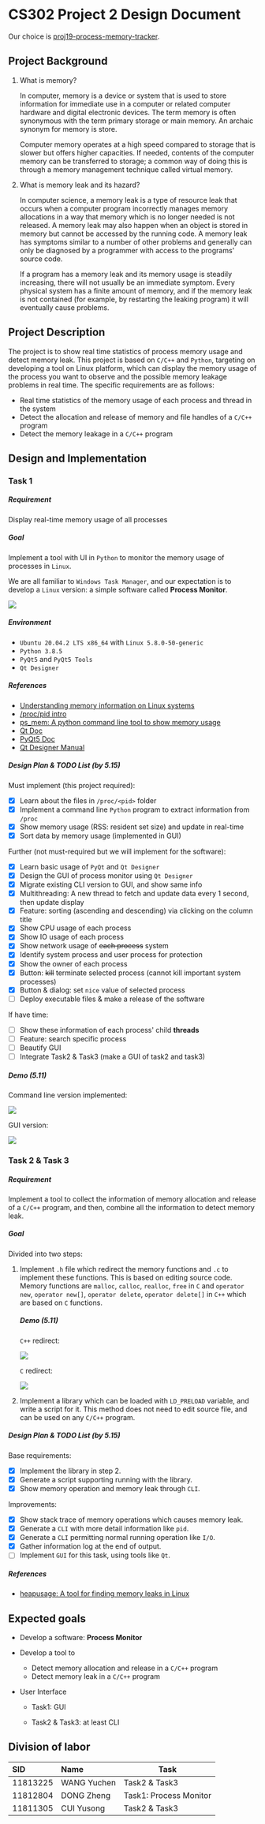 # CS302 Project 2 Design Document

Our choice is [proj19-process-memory-tracker](https://github.com/oscomp/proj19-process-memory-tracker).

## Project Background

1. What is memory?

    In computer, memory is a device or system that is used to store information for immediate use in a computer or related computer hardware and digital electronic devices. The term memory is often synonymous with the term primary storage or main memory. An archaic synonym for memory is store.

    Computer memory operates at a high speed compared to storage that is slower but offers higher capacities. If needed, contents of the computer memory can be transferred to storage; a common way of doing this is through a memory management technique called virtual memory.

2. What is memory leak and its hazard?

    In computer science, a memory leak is a type of resource leak that occurs when a computer program incorrectly manages memory allocations in a way that memory which is no longer needed is not released. A memory leak may also happen when an object is stored in memory but cannot be accessed by the running code. A memory leak has symptoms similar to a number of other problems and generally can only be diagnosed by a programmer with access to the programs' source code.

    If a program has a memory leak and its memory usage is steadily increasing, there will not usually be an immediate symptom. Every physical system has a finite amount of memory, and if the memory leak is not contained (for example, by restarting the leaking program) it will eventually cause problems.

## Project Description

The project is to show real time statistics of process memory usage and detect memory leak. This project is based on `C/C++` and `Python`, targeting on developing a tool on Linux platform, which can display the memory usage of the process you want to observe and the possible memory leakage problems in real time. The specific requirements are as follows:

- Real time statistics of the memory usage of each process and thread in the system
- Detect the allocation and release of memory and file handles of a `C/C++` program
- Detect the memory leakage in a `C/C++` program

## Design and Implementation

### Task 1

##### Requirement

Display real-time memory usage of all processes

##### Goal

Implement a tool with UI in `Python` to monitor the memory usage of processes in `Linux`.

We are all familiar to `Windows Task Manager`, and our expectation is to develop a `Linux` version: a simple software called **Process Monitor**.

![](./images/windows_task_manager.png)

##### Environment

* `Ubuntu 20.04.2 LTS x86_64` with `Linux 5.8.0-50-generic`
* `Python 3.8.5`
* `PyQt5` and `PyQt5 Tools`
* `Qt Designer`

##### References

* [Understanding memory information on Linux systems](https://linux-audit.com/understanding-memory-information-on-linux-systems/)
* [/proc/pid intro](https://github.com/NanXiao/gnu-linux-proc-pid-intro)
* [ps_mem: A python command line tool to show memory usage](https://github.com/pixelb/ps_mem)
* [Qt Doc](https://doc.qt.io/qt-5/qtgui-index.html)
* [PyQt5 Doc](https://www.riverbankcomputing.com/static/Docs/PyQt5/)
* [Qt Designer Manual](https://doc.qt.io/qt-5/qtdesigner-manual.html)

##### Design Plan & TODO List (by 5.15)

Must implement (this project required):

* [x] Learn about the files in `/proc/<pid>` folder
* [x] Implement a command line `Python` program to extract information from `/proc`
* [x] Show memory usage (RSS: resident set size) and update in real-time
* [x] Sort data by memory usage (implemented in GUI)

Further (not must-required but we will implement for the software):

* [x] Learn basic usage of `PyQt` and `Qt Designer`
* [x] Design the GUI of process monitor using `Qt Designer`
* [x] Migrate existing CLI version to GUI, and show same info
* [x] Multithreading: A new thread to fetch and update data every 1 second, then update display
* [x] Feature: sorting (ascending and descending) via clicking on the column title
* [x] Show CPU usage of each process
* [x] Show IO usage of each process
* [x] Show network usage of ~~each process~~ system
* [x] Identify system process and user process for protection
* [x] Show the owner of each process
* [x] Button: ~~kill~~ terminate selected process (cannot kill important system processes)
* [x] Button & dialog: set `nice` value of selected process
* [ ] Deploy executable files & make a release of the software

If have time:

* [ ] Show these information of each process' child **threads**
* [ ] Feature: search specific process
* [ ] Beautify GUI
* [ ] Integrate Task2 & Task3 (make a GUI of task2 and task3)

##### Demo (5.11)

Command line version implemented:

![](./images/proc_monitor_cli_demo.png)

GUI version:

![](./images/proc_monitor_gui_demo.png)

### Task 2 & Task 3

##### Requirement

Implement a tool to collect the information of memory allocation and release of a `C/C++` program, and then, combine all the information to detect memory leak.

##### Goal

Divided into two steps:

1. Implement `.h` file which redirect the memory functions and `.c` to implement these functions. This is based on editing source code. Memory functions are `malloc`, `calloc`, `realloc`, `free` in `C` and `operator new`, `operator new[]`, `operator delete`, `operator delete[]` in `C++` which are based on `C` functions.

   ##### Demo (5.11)

   `C++` redirect:

   ![](./images/cpp_redirect.png)

   `C` redirect:

   ![](./images/c_redirect.png)

2. Implement a library which can be loaded with `LD_PRELOAD` variable, and write a script for it. This method does not need to edit source file, and can be used on any `C/C++` program.

##### Design Plan & TODO List (by 5.15)

Base requirements:

* [x] Implement the library in step 2.
* [x] Generate a script supporting running with the library.
* [x] Show memory operation and memory leak through `CLI`.

Improvements:

* [x] Show stack trace of memory operations which causes memory leak.
* [x] Generate a `CLI` with more detail information like `pid`.
* [x] Generate a `CLI` permitting normal running operation like `I/O`.
* [x] Gather information log at the end of output.
* [ ] Implement `GUI` for this task, using tools like `Qt`.

##### References

- [heapusage: A tool for finding memory leaks in Linux](https://github.com/d99kris/heapusage)


## Expected goals

- Develop a software: **Process Monitor**
- Develop a tool to
    - Detect memory allocation and release in a `C/C++` program
    - Detect memory leak in a `C/C++` program
- User Interface

    - Task1: GUI

    - Task2 & Task3: at least CLI

## Division of labor

| SID      | Name        | Task                   |
| :------- | :---------- | ---------------------- |
| 11813225 | WANG Yuchen | Task2 & Task3          |
| 11812804 | DONG Zheng  | Task1: Process Monitor |
| 11811305 | CUI Yusong  | Task2 & Task3          |

